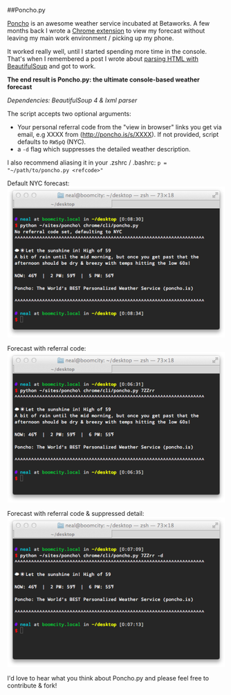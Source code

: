 ##Poncho.py

[Poncho](http://www.poncho.is) is an awesome weather service incubated at Betaworks. A few months back I wrote a [Chrome extension](https://chrome.google.com/webstore/detail/poncho/ibfheadaidbgfdoignldjdjjanfdfkfh) to view my forecast without leaving my main work environment / picking up my phone.

It worked really well, until I started spending more time in the console. That's when I remembered a post I wrote about [parsing HTML with BeautifulSoup](http://gitat.me/2013/09/26/Scrapin-Care-of-Business.html) and got to work.

**The end result is Poncho.py: the ultimate console-based weather forecast**

*Dependencies: BeautifulSoup 4 & lxml parser*

The script accepts two optional arguments: 

- Your personal referral code from the "view in browser" links you get via email, e.g XXXX from (http://poncho.is/s/XXXX). If not provided, script defaults to `RW5pQ` (NYC).
- a `-d` flag which suppresses the detailed weather description. 

I also recommend aliasing it in your .zshrc / .bashrc:
`p = "~/path/to/poncho.py <refcode>"`

Default NYC forecast:
![forecast without referral code](no_ref.png "forecast without referral code")

Forecast with referral code:
![forecast with referral code](w_detail.png "forecast with referral code")

Forecast with referral code & suppressed detail:
![forecast with referral code & suppressed detail](no_detail.png "forecast with referral code & suppressed detail")

I'd love to hear what you think about Poncho.py and please feel free to contribute & fork!